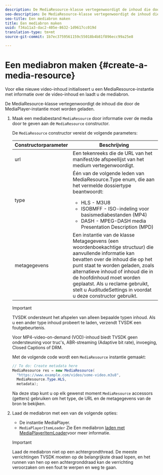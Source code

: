```yaml
---
description: De MediaResource-klasse vertegenwoordigt de inhoud die door de MediaPlayer-instantie moet worden geladen.
seo-description: De MediaResource-klasse vertegenwoordigt de inhoud die door de MediaPlayer-instantie moet worden geladen.
seo-title: Een mediabron maken
title: Een mediabron maken
uuid: f34a11a3-dac2-405e-8632-1d9617cc019d
translation-type: tm+mt
source-git-commit: 1b7ec3759561159c55018b4b81f896ecc99a25e8

---
```



# Een mediabron maken {#create-a-media-resource}

Voor elke nieuwe video-inhoud initialiseert u een MediaResource-instantie met informatie over de video-inhoud en laadt u de mediabron.

De MediaResource-klasse vertegenwoordigt de inhoud die door de MediaPlayer-instantie moet worden geladen.

1. Maak een mediabestand `MediaResource` door informatie over de media door te geven aan de `MediaResource` constructor.

   De `MediaResource` constructor vereist de volgende parameters:

   <table id="table_22886D6770FB45E99D35D0B90E6CC302">
      <thead>
      <tr>
      <th colname="col1" class="entry"> Constructorparameter </th>
      <th colname="col2" class="entry"> Beschrijving </th>
      </tr>
      </thead>
      <tbody>
      <tr>
      <td colname="col1"> <span class="codeph"> url </span> </td>
      <td colname="col2"> Een tekenreeks die de URL van het manifest/de afspeellijst van het medium vertegenwoordigt. </td>
      </tr>
      <tr>
      <td colname="col1"> <span class="codeph"> type </span> </td>
      <td colname="col2"> Één van de volgende leden van <span class="codeph"> MediaResource.Type </span> enum, die aan het vermelde dossiertype beantwoordt:
      <ul id="ul_C286ED3C31364B858A1C9AF3356E9282">
      <li id="li_25B24EF76D8849DE8764539F25E435FA"> <span class="codeph"> HLS </span> - M3U8 </li>
      <li id="li_1344A41B434D49229E392F1AAF9ECA81"> <span class="codeph"> ISOBMFF </span> - ISO-indeling voor basismediabestanden (MP4) </li>
      <li id="li_92392073B7334916B06B16570C51AC91"> <span class="codeph"> DASH </span> - MPEG-DASH media Presentation Description (MPD) </li>
      </ul> </td>
      </tr>
      <tr>
      <td colname="col1"> <span class="codeph"> metagegevens </span> </td>
      <td colname="col2"> Een instantie van de <span class="codeph"> </span> klasse Metagegevens (een woordenboekachtige structuur) die aanvullende informatie kan bevatten over de inhoud die op het punt staat te worden geladen, zoals alternatieve inhoud of inhoud die in de hoofdinhoud moet worden geplaatst. Als u reclame gebruikt, stelt u AuditudeSettings in <span class="codeph"> </span> voordat u deze constructor gebruikt. </td>
      </tr>
      </tbody>
   </table>

   >[!IMPORTANT]
   >
   >TVSDK ondersteunt het afspelen van alleen bepaalde typen inhoud. Als u een ander type inhoud probeert te laden, verzendt TVSDK een foutgebeurtenis.
   >
   >Voor MP4-video-on-demand (VOD)-inhoud biedt TVSDK geen ondersteuning voor truc&#39;s, ABR-streaming (Adaptive bit rate), invoeging, Closed Captions of DRM.

   Met de volgende code wordt een `MediaResource` instantie gemaakt:

   ```java
   // To do: Create metadata here
   MediaResource res = new MediaResource(
     "https://www.example.com/video/some-video.m3u8",
     MediaResource.Type.HLS,
     metadata);
   ```

   Na deze stap kunt u op elk gewenst moment `MediaResource` accessors (getters) gebruiken om het type, de URL en de metagegevens van de bron te bekijken.

1. Laad de mediabron met een van de volgende opties:

   * De instantie MediaPlayer.
   * `MediaPlayerItemLoader` Zie Een mediabron [laden met MediaPlayerItemLoader](../../../tvsdk-2.7-for-android/content-playback-options/mediaplayer-initialize-for-video/t-psdk-android-2.7-media-resource-load-using-mediaplayeritemloader.md)voor meer informatie.
   >[!IMPORTANT]
   >
   >Laad de mediabron niet op een achtergrondthread. De meeste verrichtingen TVSDK moeten op de belangrijkste draad lopen, en het runnen van hen op een achtergronddraad kan de verrichting veroorzaken om een fout te werpen en weg te gaan.
